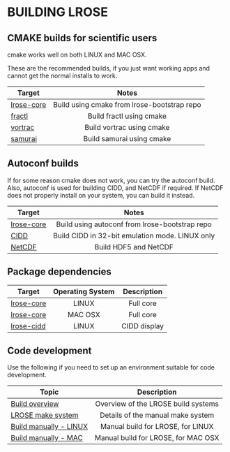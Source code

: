 # BUILDING LROSE

## CMAKE builds for scientific users

cmake works well on both LINUX and MAC OSX.

These are the recommended builds, if you just want working apps and cannot get the normal installs to work.

| Target | Notes  |
| ---------- |:------:|
| [lrose-core](./LROSE_cmake_build.md) | Build using cmake from lrose-bootstrap repo |
| [fractl](./build_fractl.md) | Build fractl using cmake |
| [vortrac](./build_vortrac.md) | Build vortrac using cmake |
| [samurai](./build_samurai.md) | Build samurai using cmake |

## Autoconf builds

If for some reason cmake does not work, you can try the autoconf build.
Also, autoconf is used for building CIDD, and NetCDF if required.
If NetCDF does not properly install on your system, you can build it instead.

| Target | Notes  |
| ---------- |:------:|
| [lrose-core](./LROSE_autoconf_build.linux.md) | Build using autoconf from lrose-bootstrap repo |
| [CIDD](./CIDD_build.linux.md) | Build CIDD in 32-bit emulation mode. LINUX only |
| [NetCDF](./NETCDF_build.linux.md) | Build HDF5 and NetCDF |

## Package dependencies

| Target | Operating System | Description |
| ------ |:------------:|:------------:|
| [lrose-core](./lrose_package_dependencies.linux.md) | LINUX | Full core |
| [lrose-core](./lrose_package_dependencies.homebrew.md) | MAC OSX | Full core |
| [lrose-cidd](./lrose_package_dependencies.cidd.md) | LINUX | CIDD display |

## Code development

Use the following if you need to set up an environment suitable for code development.

| Topic | Description |
| ------ |:------------:|
| [Build overview](./LROSE_build_overview.md) | Overview of the LROSE build systems |
| [LROSE make system](./LROSE_manual_make_system.md) | Details of the manual make system |
| [Build manually - LINUX](./LROSE_manual_build.linux.md) | Manual build for LROSE, for LINUX |
| [Build manually - MAC](./LROSE_manual_build.osx.md) | Manual build for LROSE, for MAC OSX |


